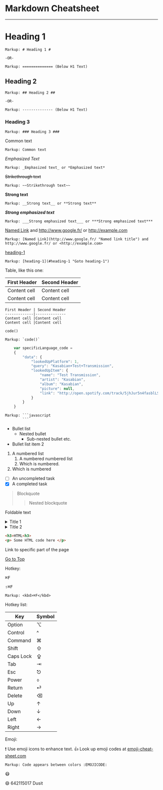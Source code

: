 Markdown Cheatsheet <a name="Top"></a>
===================
----

# Heading 1 #

    Markup: # Heading 1 #

    -OR-

    Markup: ============== (Below H1 Text)

## Heading 2 ##

    Markup: ## Heading 2 ##

    -OR-

    Markup: -------------- (Below H1 Text)

### Heading 3 ###

    Markup: ### Heading 3 ###

Common text

    Markup: Common text

_Emphasized Text_

    Markup: _Emphasized text_ or *Emphasized text*

~~Strikethrough text~~

    Markup: ~~Strikethrough text~~

__Strong text__

    Markup: __Strong text__ or **Strong text**

___Strong emphasized text___

    Markup: ___Strong emphasized text___ or ***Strong emphasized text***

[Named Link](http://www.google.fr/ "Named link title") and http://www.google.fr/ or <http://example.com>

    Markup: [Named Link](http://www.google.fr/ "Named link title") and http://www.google.fr/ or <http://example.com>

[heading-1](#heading-1 "Goto heading-1")

    Markup: [heading-1](#heading-1 "Goto heading-1")

Table, like this one:

First Header | Second Header
-------------|--------------
Content cell |Content cell
Content cell |Content cell

```
First Header | Second Header
-------------|--------------
Content cell |Content cell
Content cell |Content cell
```

`code()`

    Markup: `code()`

```javascript
    var specificLanguage_code =
    {
        "data": {
            "lookedUpPlatform": 1,
            "query": "Kasabian+Test+Transmission",
            "lookedUpItem": {
                "name": "Test Transmission",
                "artist": "Kasabian",
                "album": "Kasabian",
                "picture": null,
                "link": "http://open.spotify.com/track/5jhJur5n4fasblLSCOcrTp"
            }
        }
    }
```

    Markup: ```javascript
            ```

* Bullet list
    * Nested bullet
        * Sub-nested bullet etc.
* Bullet list item 2
1. A numbered list
    1. A numbered numbered list
    2. Which is numbered.
2. Which is numbered

- [ ] An uncompleted task
- [x] A completed task

> Blockquote
>> Nested blockquote

Foldable text

<details>
    <summary>Title 1</summary>
    <p> Content 1 Content 1 Content 1 Content 1 Content 1</p>
</details>
<details>
    <summary>Title 2</summary>
    <p> Content 2 Content 2 Content 2 Content 2 Content 2</p>
</details>

```html
<h3>HTML<h3>
<p> Some HTML code here </p>
```

Link to specific part of the page

[Go to Top](#Top)

Hotkey:

<kbd>⌘F</kbd>

<kbd>⇧⌘F</kbd>

    Markup: <kbd>⌘F</kbd>

Hotkey list:

|Key|Symbol|
|-|-|
|Option|⌥|
|Control|^|
|Command|⌘|
|Shift|⇧|
|Caps Lock|⇪|
|Tab|⇥|
|Esc|⎋|
|Power|⌽|
|Return|⏎|
|Delete|⌫|
|Up|↑|
|Down|↓|
|Left|←|
|Right|→|

Emoji:

:exclamation: Use emoji icons to enhance text. :+1: Look up emoji codes at [emoji-cheat-sheet.com](http://emoji-cheat-sheet.com/)


    Markup: Code appears between colors :EMOJICODE:

:mask:

:smile: 642115017 Dusit